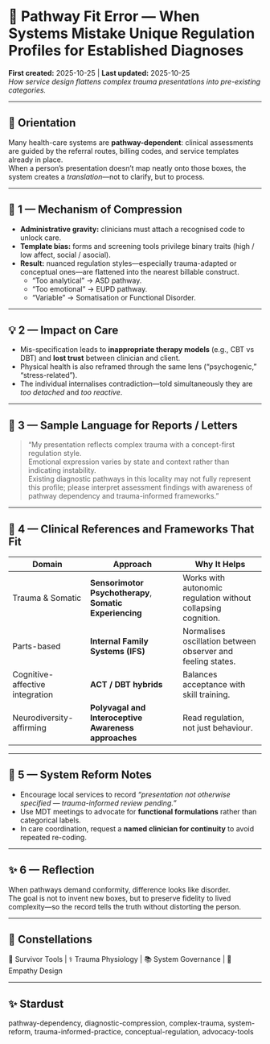 # 📛 Pathway Fit Error — When Systems Mistake Unique Regulation Profiles for Established Diagnoses  
**First created:** 2025-10-25  |  **Last updated:** 2025-10-25  
*How service design flattens complex trauma presentations into pre-existing categories.*

---

## 🌱 Orientation  
Many health-care systems are **pathway-dependent**: clinical assessments are guided by the referral routes, billing codes, and service templates already in place.  
When a person’s presentation doesn’t map neatly onto those boxes, the system creates a *translation*—not to clarify, but to process.

---

## 🧭 1 — Mechanism of Compression  
- **Administrative gravity:** clinicians must attach a recognised code to unlock care.  
- **Template bias:** forms and screening tools privilege binary traits (high / low affect, social / asocial).  
- **Result:** nuanced regulation styles—especially trauma-adapted or conceptual ones—are flattened into the nearest billable construct.  
  - “Too analytical” → ASD pathway.  
  - “Too emotional” → EUPD pathway.  
  - “Variable” → Somatisation or Functional Disorder.

---

## 💡 2 — Impact on Care  
- Mis-specification leads to **inappropriate therapy models** (e.g., CBT vs DBT) and **lost trust** between clinician and client.  
- Physical health is also reframed through the same lens (“psychogenic,” “stress-related”).  
- The individual internalises contradiction—told simultaneously they are *too detached* and *too reactive*.

---

## 🧩 3 — Sample Language for Reports / Letters  

> “My presentation reflects complex trauma with a concept-first regulation style.  
>  Emotional expression varies by state and context rather than indicating instability.  
>  Existing diagnostic pathways in this locality may not fully represent this profile; please interpret assessment findings with awareness of pathway dependency and trauma-informed frameworks.”

---

## 🧠 4 — Clinical References and Frameworks That Fit  
| Domain | Approach | Why It Helps |
|---------|-----------|-------------|
| Trauma & Somatic | **Sensorimotor Psychotherapy**, **Somatic Experiencing** | Works with autonomic regulation without collapsing cognition. |
| Parts-based | **Internal Family Systems (IFS)** | Normalises oscillation between observer and feeling states. |
| Cognitive-affective integration | **ACT / DBT hybrids** | Balances acceptance with skill training. |
| Neurodiversity-affirming | **Polyvagal and Interoceptive Awareness approaches** | Read regulation, not just behaviour. |

---

## 🧱 5 — System Reform Notes  
- Encourage local services to record *“presentation not otherwise specified — trauma-informed review pending.”*  
- Use MDT meetings to advocate for **functional formulations** rather than categorical labels.  
- In care coordination, request a **named clinician for continuity** to avoid repeated re-coding.

---

## ✨ 6 — Reflection  
When pathways demand conformity, difference looks like disorder.  
The goal is not to invent new boxes, but to preserve fidelity to lived complexity—so the record tells the truth without distorting the person.

---

## 🌌 Constellations  
🧠 Survivor Tools | ⚕️ Trauma Physiology | 📚 System Governance | 🌿 Empathy Design  

---

## ✨ Stardust  
pathway-dependency, diagnostic-compression, complex-trauma, system-reform, trauma-informed-practice, conceptual-regulation, advocacy-tools
